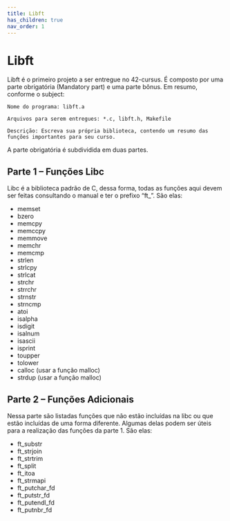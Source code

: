 ```yaml
---
title: Libft
has_children: true
nav_order: 1
---
```


# Libft

Libft é o primeiro projeto a ser entregue no 42-cursus. É composto por uma parte obrigatória (Mandatory part) e uma parte bônus. Em resumo, conforme o subject:

```
Nome do programa: libft.a

Arquivos para serem entregues: *.c, libft.h, Makefile 

Descrição: Escreva sua própria biblioteca, contendo um resumo das funções importantes para seu curso.
```

A parte obrigatória é subdividida em duas partes.

## Parte 1 – Funções Libc
Libc é a biblioteca padrão de C, dessa forma, todas as funções aqui devem ser feitas consultando o manual e ter o prefixo “ft_”. São elas:
- memset
- bzero
- memcpy
- memccpy
- memmove
- memchr
- memcmp
- strlen
- strlcpy
- strlcat
- strchr
- strrchr
- strnstr
- strncmp
- atoi
- isalpha
- isdigit
- isalnum
- isascii
- isprint
- toupper
- tolower
- calloc (usar a função malloc)
- strdup (usar a função malloc)

## Parte 2 – Funções Adicionais
Nessa parte são listadas funções que não estão incluídas na libc ou que estão incluídas de uma forma diferente. Algumas delas podem ser úteis para a realização das funções da parte 1. São elas:

- ft_substr
- ft_strjoin
- ft_strtrim
- ft_split
- ft_itoa
- ft_strmapi
- ft_putchar_fd
- ft_putstr_fd
- ft_putendl_fd
- ft_putnbr_fd